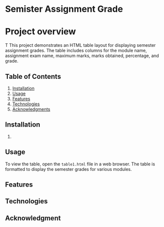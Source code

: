 # Semister Assignment Grade

# Project overview
T This project demonstrates an HTML table layout for displaying semester assignment grades. The table includes columns for the module name, assignment exam name, maximum marks, marks obtained, percentage, and grade.

## Table of Contents

1. [Installation](#installation)
2. [Usage](#usage)
3. [Features](#features)
4. [Technologies](#technologies)
5. [Acknowledgments](#acknowledgments)

## Installation
1. 

## Usage
To view the table, open the `table1.html` file in a web browser. The table is formatted to display the semester grades for various modules.


## Features


## Technologies 


## Acknowledgment




